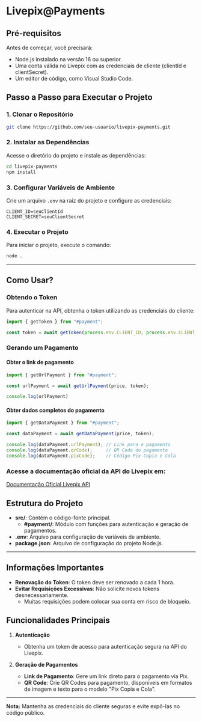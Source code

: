# Livepix@Payments

## Pré-requisitos

Antes de começar, você precisará:

- Node.js instalado na versão 16 ou superior.
- Uma conta válida no Livepix com as credenciais de cliente (clientId e clientSecret).
- Um editor de código, como Visual Studio Code.

## Passo a Passo para Executar o Projeto

### 1. Clonar o Repositório

```bash
git clone https://github.com/seu-usuario/livepix-payments.git
```

### 2. Instalar as Dependências

Acesse o diretório do projeto e instale as dependências:

```bash
cd livepix-payments
npm install
```

### 3. Configurar Variáveis de Ambiente

Crie um arquivo `.env` na raiz do projeto e configure as credenciais:

```
CLIENT_ID=seuClientId
CLIENT_SECRET=seuClientSecret
```

### 4. Executar o Projeto

Para iniciar o projeto, execute o comando:

```bash
node .
```
---

## Como Usar?

### Obtendo o Token
Para autenticar na API, obtenha o token utilizando as credenciais do cliente:

```js
import { getToken } from "#payment";

const token = await getToken(process.env.CLIENT_ID, process.env.CLIENT_SECRET);
```

### Gerando um Pagamento

#### Obter o link de pagamento

```js
import { getUrlPayment } from "#payment";

const urlPayment = await getUrlPayment(price, token);

console.log(urlPayment)
```

#### Obter dados completos do pagamento

```js
import { getDataPayment } from "#payment";

const dataPayment = await getDataPayment(price, token);

console.log(dataPayment.urlPayment); // Link para o pagamento
console.log(dataPayment.qrCode);     // QR Code do pagamento
console.log(dataPayment.pixCode);    // Código Pix Copia e Cola
```

### Acesse a documentação oficial da API do Livepix em:
[Documentação Oficial Livepix API](https://docs.livepix.gg/api)



## Estrutura do Projeto

- **src/**: Contém o código-fonte principal.
  - **#payment/**: Módulo com funções para autenticação e geração de pagamentos.
- **.env**: Arquivo para configuração de variáveis de ambiente.
- **package.json**: Arquivo de configuração do projeto Node.js.

---

## Informações Importantes

- **Renovação do Token**: O token deve ser renovado a cada 1 hora.
- **Evitar Requisições Excessivas**: Não solicite novos tokens desnecessariamente.
  - Muitas requisições podem colocar sua conta em risco de bloqueio.

## Funcionalidades Principais

1. **Autenticação**
   - Obtenha um token de acesso para autenticação segura na API do Livepix.

2. **Geração de Pagamentos**
   - **Link de Pagamento**: Gere um link direto para o pagamento via Pix.
   - **QR Code**: Crie QR Codes para pagamento, disponíveis em formatos de imagem e texto para o modelo "Pix Copia e Cola".

---

**Nota:** Mantenha as credenciais do cliente seguras e evite expô-las no código público.

